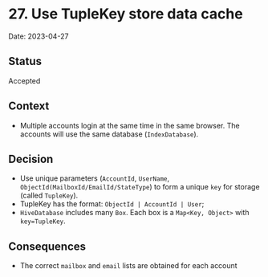 # 27. Use TupleKey store data cache

Date: 2023-04-27

## Status

Accepted

## Context

- Multiple accounts login at the same time in the same browser. The accounts will use the same database (`IndexDatabase`).

## Decision

- Use unique parameters (`AccountId`, `UserName`, `ObjectId(MailboxId/EmailId/StateType`) to form a unique `key` for storage (called `TupleKey`).
- TupleKey has the format: `ObjectId | AccountId | User`;
- `HiveDatabase` includes many `Box`. Each box is a `Map<Key, Object>` with `key=TupleKey`.

## Consequences

- The correct `mailbox` and `email` lists are obtained for each account
